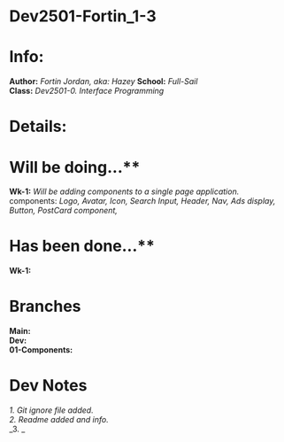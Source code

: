 # Dev2501-Fortin_1-3

# Info:

**Author:** _Fortin Jordan, aka: Hazey_
**School:** _Full-Sail_ <br>
**Class:** _Dev2501-0. Interface Programming_ <br>

# Details:

# Will be doing...\*\* <br>

**Wk-1:** _Will be adding components to a single page application._ <br>
components: _Logo, Avatar, Icon, Search Input, Header, Nav, Ads display, Button, PostCard component,_ <br>

# Has been done...\*\* <br>

**Wk-1:** <br>

# Branches

**Main:** <br>
**Dev:** <br>
**01-Components:** <br>

# Dev Notes

_1. Git ignore file added._ <br>
_2. Readme added and info._ <br>
_3. _ <br>
